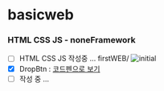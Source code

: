 # basicweb
### HTML CSS JS - noneFramework
 - [ ] HTML CSS JS 작성중 ... firstWEB/
![initial](https://user-images.githubusercontent.com/56661529/96828988-9c3d7500-1473-11eb-8ca1-f817083c58f7.png)
 - [x] DropBtn : [코드펜으로 보기](https://codepen.io/doyle-flutter/pen/zYqQJgq)
 - [ ] 작성 중 ...
